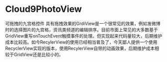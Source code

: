 # Cloud9PhotoView
可拖拽的九宫格控件
具有拖拽效果的GrdiView是一个很常见的效果，例如发微博时的选择图片的九宫格，资讯类频道的编辑排序。目前市面上常见的大多数基于GridView重写onTouchEvent触摸事件的处理。但实现起来代码量较大，后期维护成本比较高。如今RecylerView的使用已经相当普及了，今天鄙人提供一个使用RecyclerView实现的版本，使用RecylerView自带的动画效果，后期维护成本相较于GridView还是比较小的。
